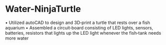 # Water-NinjaTurtle
• Utilized autoCAD to design and 3D‑print a turtle that rests over a fish aquarium
• Assembled a circuit‑board consisting of LED lights, sensors, batteries, resistors that lights up the LED light whenever the fish‑tank needs more water
